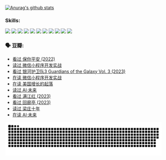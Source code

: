 
[![Anurag's github stats](https://github-readme-stats.vercel.app/api?username=w940853815)](https://github.com/anuraghazra/github-readme-stats)

### Skills:

<code><img height="32" src="https://cdn.jsdelivr.net/npm/simple-icons@v5/icons/python.svg"></code>
<code><img height="32" src="https://cdn.jsdelivr.net/npm/simple-icons@v5/icons/javascript.svg"></code>
<code><img height="32" src="https://cdn.jsdelivr.net/npm/simple-icons@v5/icons/django.svg"></code>
<code><img height="32" src="https://cdn.jsdelivr.net/npm/simple-icons@v5/icons/flask.svg"></code>
<code><img height="32" src="https://cdn.jsdelivr.net/npm/simple-icons@v5/icons/vuetify.svg"></code>
<code><img height="32" src="https://cdn.jsdelivr.net/npm/simple-icons@v5/icons/git.svg"></code>
<code><img height="32" src="https://cdn.jsdelivr.net/npm/simple-icons@v5/icons/docker.svg"></code>
<code><img height="32" src="https://cdn.jsdelivr.net/npm/simple-icons@v5/icons/postgresql.svg"></code>
<code><img height="32" src="https://cdn.jsdelivr.net/npm/simple-icons@v5/icons/elasticsearch.svg"></code>
<code><img height="32" src="https://cdn.jsdelivr.net/npm/simple-icons@v5/icons/macos.svg"></code>
<code><img height="32" src="https://cdn.jsdelivr.net/npm/simple-icons@v5/icons/linux.svg"></code>

### 🗣 豆瓣:

<!-- DOUBAN-ACTIVITIES:START -->
- [看过 保你平安‎ (2022)](https://www.douban.com/people/136069238/status/4239139510/?_i=84326312)
- [读过 微信小程序开发实战](https://www.douban.com/people/136069238/status/4237321528/?_i=84326312)
- [看过 银河护卫队3 Guardians of the Galaxy Vol. 3‎ (2023)](https://www.douban.com/people/136069238/status/4236631849/?_i=84326312)
- [在读 微信小程序开发实战](https://www.douban.com/people/136069238/status/4230177692/?_i=84326312)
- [在读 美国增长的起落](https://www.douban.com/people/136069238/status/4220055912/?_i=84326312)
- [读过 AI·未来](https://www.douban.com/people/136069238/status/4220054171/?_i=84326312)
- [看过 满江红‎ (2023)](https://www.douban.com/people/136069238/status/4219146433/?_i=84326312)
- [看过 回廊亭‎ (2023)](https://www.douban.com/people/136069238/status/4215992758/?_i=84326312)
- [读过 梁庄十年](https://www.douban.com/people/136069238/status/4206664969/?_i=84326312)
- [在读 AI·未来](https://www.douban.com/people/136069238/status/4206653520/?_i=84326312)
<!-- DOUBAN-ACTIVITIES:END -->


![Snake animation](https://raw.githubusercontent.com/w940853815/w940853815/output/github-contribution-grid-snake.svg)

<!--
**w940853815/w940853815** is a ✨ _special_ ✨ repository because its `README.md` (this file) appears on your GitHub profile.

Here are some ideas to get you started:

- 🔭 I’m currently working on ...
- 🌱 I’m currently learning ...
- 👯 I’m looking to collaborate on ...
- 🤔 I’m looking for help with ...
- 💬 Ask me about ...
- 📫 How to reach me: ...
- 😄 Pronouns: ...
- ⚡ Fun fact: ...
-->
